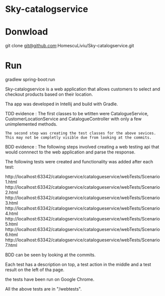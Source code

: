 # Sky-catalogservice

# Donwload
git clone git@github.com:HomescuLiviu/Sky-catalogservice.git

# Run
gradlew spring-boot:run

Sky-catalogservice is a web application that allows customers to select and checkout products based on their location.

Tha app was developed in Intellij and build with Gradle.

TDD evidence : The first classes to be wtitten were CatalogueService, CustomerLocationService and CatalogueController with only a few unimplemented methods.
    
    The second step was creating the test classes for the above sevices. 
    This may not be completly visible due from looking at the commits.


BDD evidence : The following steps involved creating a web testing api that would connnect to the web application and parse the response.

The following tests were created and functionality was added after each test: 

http://localhost:63342/catalogservice/catalogueservice/webTests/Scenario1.html
http://localhost:63342/catalogservice/catalogueservice/webTests/Scenario2.html
http://localhost:63342/catalogservice/catalogueservice/webTests/Scenario3.html
http://localhost:63342/catalogservice/catalogueservice/webTests/Scenario4.html
http://localhost:63342/catalogservice/catalogueservice/webTests/Scenario5.html
http://localhost:63342/catalogservice/catalogueservice/webTests/Scenario6.html
http://localhost:63342/catalogservice/catalogueservice/webTests/Scenario7.html

BDD can be seen by looking at the commits.

Each test has a description on top, a test action in the middle and a test result on the left of tha page.

the tests have been run on Google Chrome.

All the above tests are in "/webtests".
